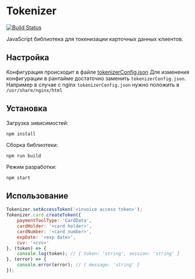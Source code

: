 # Tokenizer
[![Build Status](http://ci.rbkmoney.com/buildStatus/icon?job=rbkmoney_private/tokenizer.js/master)](http://ci.rbkmoney.com/job/rbkmoney_private/job/tokenizer.js/job/master)

JavaScript библиотека для токенизации карточных данных клиентов.

## Настройка
Конфигурация происходит в файле [tokenizerConfig.json](/src/tokenizerConfig.json)
Для изменения конфигурации в рантайме достаточно заменить `tokenizerConfig.json`.
Например в случае с nginx `tokenizerConfig.json` нужно положить в `/usr/share/nginx/html`

## Установка
Загрузка зивисимостей:

    npm install

Сборка библиотеки:

    npm run build

Режим разработки:

    npm start
    
## Использование
```javascript
Tokenizer.setAccessToken('<invoice access token>');
Tokenizer.card.createToken({
    paymentToolType: 'CardData',
    cardHolder: '<card holder>',
    cardNumber: '<card number>',
    expDate: '<exp date>',
    cvv: '<cvv>'
}, (token) => {
    console.log(token); // { token: 'string', session: 'string' }
}, (error) => {
    console.error(error); // { message: 'string' }
});
```
